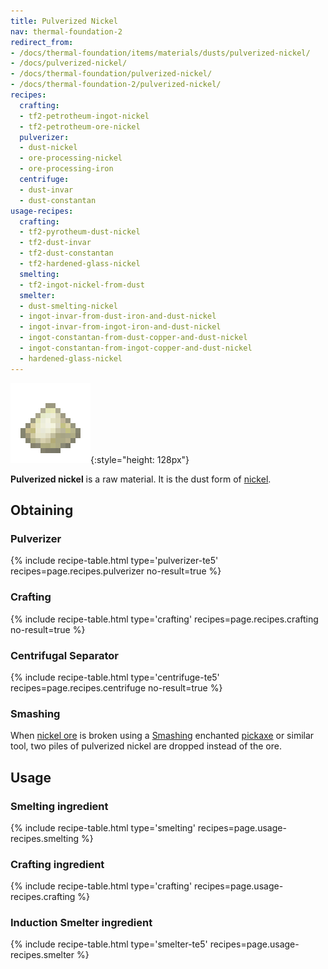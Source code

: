 ```yaml
---
title: Pulverized Nickel
nav: thermal-foundation-2
redirect_from:
- /docs/thermal-foundation/items/materials/dusts/pulverized-nickel/
- /docs/pulverized-nickel/
- /docs/thermal-foundation/pulverized-nickel/
- /docs/thermal-foundation-2/pulverized-nickel/
recipes:
  crafting:
  - tf2-petrotheum-ingot-nickel
  - tf2-petrotheum-ore-nickel
  pulverizer:
  - dust-nickel
  - ore-processing-nickel
  - ore-processing-iron
  centrifuge:
  - dust-invar
  - dust-constantan
usage-recipes:
  crafting:
  - tf2-pyrotheum-dust-nickel
  - tf2-dust-invar
  - tf2-dust-constantan
  - tf2-hardened-glass-nickel
  smelting:
  - tf2-ingot-nickel-from-dust
  smelter:
  - dust-smelting-nickel
  - ingot-invar-from-dust-iron-and-dust-nickel
  - ingot-invar-from-ingot-iron-and-dust-nickel
  - ingot-constantan-from-dust-copper-and-dust-nickel
  - ingot-constantan-from-ingot-copper-and-dust-nickel
  - hardened-glass-nickel
---
```


![Pulverized nickel](/assets/images/thermal-foundation-2/dust-nickel.png){:style="height: 128px"}


**Pulverized nickel** is a raw material. It is the dust form of
[nickel](/docs/1.12/thermal-foundation-2/nickel-ingot/).


Obtaining
---------

### Pulverizer
{% include recipe-table.html type='pulverizer-te5' recipes=page.recipes.pulverizer no-result=true %}

### Crafting
{% include recipe-table.html type='crafting' recipes=page.recipes.crafting no-result=true %}

### Centrifugal Separator
{% include recipe-table.html type='centrifuge-te5' recipes=page.recipes.centrifuge no-result=true %}

### Smashing
When [nickel ore](/docs/1.12/thermal-foundation-2/nickel-ore/) is broken using a
[Smashing](/docs/1.12/cofh-core-4/smashing/) enchanted
[pickaxe](https://minecraft.gamepedia.com/Pickaxe) or similar tool, two piles of
pulverized nickel are dropped instead of the ore.


Usage
-----

### Smelting ingredient
{% include recipe-table.html type='smelting' recipes=page.usage-recipes.smelting %}

### Crafting ingredient
{% include recipe-table.html type='crafting' recipes=page.usage-recipes.crafting %}

### Induction Smelter ingredient
{% include recipe-table.html type='smelter-te5' recipes=page.usage-recipes.smelter %}
